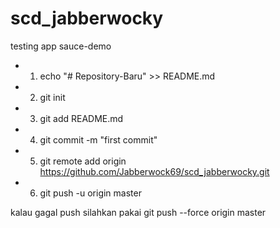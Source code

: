 # scd_jabberwocky
testing app sauce-demo 
- 1. echo "# Repository-Baru" >> README.md
- 2. git init
- 3. git add README.md
- 4. git commit -m "first commit"
- 5. git remote add origin https://github.com/Jabberwock69/scd_jabberwocky.git
- 6. git push -u origin master

kalau gagal push silahkan pakai git push --force origin master
